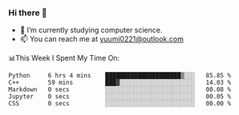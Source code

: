 ### Hi there 👋

- 📕 I’m currently studying computer science.
- 📫 You can reach me at yuumi0221@outlook.com


📊This Week I Spent My Time On:
<!--START_SECTION:waka-->

```text
Python     6 hrs 4 mins    █████████████████████▒░░░   85.85 %
C++        59 mins         ███▓░░░░░░░░░░░░░░░░░░░░░   14.03 %
Markdown   0 secs          ░░░░░░░░░░░░░░░░░░░░░░░░░   00.08 %
Jupyter    0 secs          ░░░░░░░░░░░░░░░░░░░░░░░░░   00.05 %
CSS        0 secs          ░░░░░░░░░░░░░░░░░░░░░░░░░   00.00 %
```

<!--END_SECTION:waka-->

<!--
**Yuumi0221/Yuumi0221** is a ✨ _special_ ✨ repository because its `README.md` (this file) appears on your GitHub profile.

Here are some ideas to get you started:

- 🔭 I’m currently working on ...
- 🌱 I’m currently learning ...
- 👯 I’m looking to collaborate on ...
- 🤔 I’m looking for help with ...
- 💬 Ask me about ...
- 📫 How to reach me: ...
- 😄 Pronouns: ...
- ⚡ Fun fact: ...
-->
